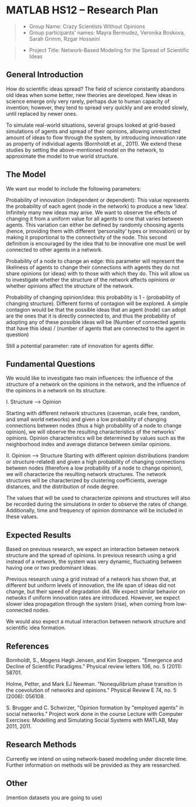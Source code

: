 # MATLAB HS12 – Research Plan


> * Group Name: Crazy Scientists Without Opinions
> * Group participants' names: 
Mayra Bermudez,
Veronika Boskova,
Sarah Grimm,
Rzgar Hosseini

> * Project Title: Network-Based Modeling for the Spread of Scientific Ideas

## General Introduction

How do scientific ideas spread? The field of science constantly abandons old ideas when some better, new theories are developed. New ideas in science emerge only very rarely, perhaps due to human capacity of invention; however, they tend to spread very quickly and are eroded slowly, until replaced by newer ones. 

To simulate real-world situations, several groups looked at grid-based simulations of agents and spread of their opinions, allowing unrestricted amount of ideas to flow through the system, by introducing innovation rate as property of individual agents (Bornholdt et al., 2011). We extend these studies by setting the above-mentioned model on the network, to approximate the model to true world structure. 

## The Model

We want our model to include the following parameters:

Probability of innovation (independent or dependent): This value represents the probability of each agent (node in the network) to produce a new ‘idea’.  Infinitely many new ideas may arise. We want to observe the effects of changing it from a uniform value for all agents to one that varies between agents. This variation can either be defined by randomly choosing agents (hence, providing them with different ‘personality’ types or innovation) or by making it proportional to the connectivity of the node. This second definition is encouraged by the idea that to be innovative one must be well connected to other agents in a network.

Probability of a node to change an edge: this parameter will represent the likeliness of agents to change their connections with agents they do not share opinions (or ideas) with to those with which they do. This will allow us to investigate whether the structure of the network affects opinions or whether opinions affect the structure of the network.

Probability of changing opinion/idea: this probability is 1 - (probability of changing structure). Different forms of contagion will be explored. A simple contagion would be that the possible ideas that an agent (node) can adopt are the ones that it is directly connected to, and thus the probability of adopting any of these possible ideas will be 
(Number of connected agents that have this idea) / (number of agents that are connected to the agent in question)

Still a potential parameter: rate of innovation for agents differ.



## Fundamental Questions

We would like to investigate two main influences: the influence of the structure of a network on the opinions in the network, and the influence of the opinions in a network on its structure.

I. Structure --> Opinion

Starting with different network structures (caveman, scale free, random, and small world networks) and given a low probability of changing connections between nodes (thus a high probability of a node to change opinion), we will observe the resulting characteristics of the networks' opinions. Opinion characteristics will be determined by values such as the neighborhood index and average distance between similar opinions.


II. Opinion --> Structure
Starting with different opinion distributions (random or structure-related) and given a high probability of changing connections between nodes (therefore a low probability of a node to change opinion), we will characterize the resulting network structures. The network structures will be characterized by clustering coefficients, average distances, and the distribution of node degree.


The values that will be used to characterize opinions and structures will also be recorded during the simulations in order to observe the rates of change. Additionally, time and frequency of opinion dominance will be included in these values.



## Expected Results

Based on previous research, we expect an interaction between network structure and the spread of opinions. In previous research using a grid instead of a network, the system was very dynamic, fluctuating between having one or two predominant ideas. 

Previous research using a grid instead of a network has shown that, at different but uniform levels of innovation, the life span of ideas did not change, but their speed of degradation did. We expect similar behavior on netwoks if uniform innovation rates are introduced. However, we expect slower idea propagation through the system (rise), when coming from low-connected nodes.

We would also expect a mutual interaction between network structure and scientific idea formation.


## References 

Bornholdt, S., Mogens Høgh Jensen, and Kim Sneppen. "Emergence and Decline of Scientific Paradigms." Physical review letters 106, no. 5 (2011): 58701.

Holme, Petter, and Mark EJ Newman. "Nonequilibrium phase transition in the coevolution of networks and opinions." Physical Review E 74, no. 5 (2006): 056108.

S. Brugger and C. Schwirzer, "Opinion formation by "employed agents" in social networks." Project work done in the course Lecture with Computer Exercises: Modelling and Simulating Social Systems with MATLAB, May 2011, 2011.


## Research Methods

Currently we intend on using network-based modeling under discrete time. Further information on methods will be provided as they are researched.

## Other

(mention datasets you are going to use)
